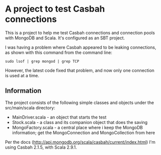 A project to test Casbah connections
====================================

This is a project to help me test Casbah connections and connection pools with MongoDB and Scala. It's configured as an SBT project.

I was having a problem where Casbah appeared to be leaking connections, as shown with this command from the command line:

    sudo lsof | grep mongod | grep TCP

However, the latest code fixed that problem, and now only one connection is used at a time.


Information
-----------

The project consists of the following simple classes and objects under the src/main/scala directory:

* MainDriver.scala - an object that starts the test
* Stock.scala - a class and its companion object that does the saving
* MongoFactory.scala - a central place where i keep the MongoDB information; get the MongoConnection and MongoCollection from here

Per the docs (http://api.mongodb.org/scala/casbah/current/index.html) I'm using Casbah 2.1.5, with Scala 2.9.1.

